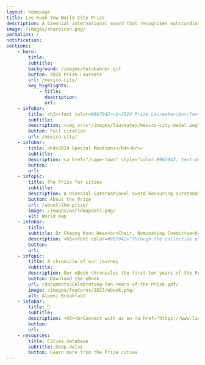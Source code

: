 ```yaml
---
layout: homepage
title: Lee Kuan Yew World City Prize
description: A biennial international award that recognises outstanding cities in tackling urban challenges to bring about a holistic & sustained urban transformation 
image: /images/shareicon.png/
permalink: /
notification: 
sections:
    - hero:
        title: 
        subtitle: 
        background: /images/herobanner.gif
        button: 2024 Prize Laureate
        url: /mexico-city/
        key_highlights:
            - title: 
              description: 
              url: 
    - infobar:    
        title: <h3><font color=#967942><b>2024 Prize Laureate</b></font></h3><br>
        subtitle: 
        description: <img src="/images/laureates/mexico-city-medal.png" width="150" height="150"><br>Mexico City is awarded the 2024 Prize for its outstanding commitment in uplifting the lives of citizens through innovative and sustainable urban initiatives, especially for the less privileged.
        button: Full citation
        url: /mexico-city/ 
    - infobar:    
        title: <h4>2024 Special Mentions</h4><br>┉
        subtitle: 
        description: <a href="/cape-town" style="color:#967942; text-decoration:underline">Cape Town</a> | <a href="/melbourne2" style="color:#967942; text-decoration:underline">Melbourne</a> | <a href="/rio-de-janeiro" style="color:#967942; text-decoration:underline">Rio de Janeiro</a> | <a href="/wellington" style="color:#967942; text-decoration:underline">Wellington</a>
        button: 
        url: 
    - infopic:    
        title: The Prize for cities
        subtitle: 
        description: A biennial international award honouring outstanding cities in creating liveable, vibrant & sustainable urban communities. Established in 2009, the Prize looks at the holistic transformation of cities over 10 to 20 years.
        button: About the Prize
        url: /about-the-prize/
        image: /images/worldmapdots.png/
        alt: World map
    - infobar:    
        title: 
        subtitle: Dr Cheong Koon Hean<br>Chair, Nominating Committee<br>———
        description: <h5><font color=#967942>"Through the collective efforts of all cities around the world, we can aspire to learn from one another and truly make an impact in creating a better place for ourselves, and our future generations."</font></h5>
        button: 
        url: 
    - infopic:    
        title: A chronicle of our journey
        subtitle: 
        description: Our eBook chronicles the first ten years of the Prize, celebrates the outstanding cities and individuals that the Prize has recognised, and brings together the passionate jury members to reflect on the Prize Laureates and city issues.
        button: Download the eBook
        url: /documents/Celebrating-Ten-Years-of-the-Prize.pdf/
        image: /images/features/2023/ebook.png/
        alt: Alumni Breakfast
    - infobar:
        title: 💬
        subtitle: 
        description: <h5><b>Connect with us on <a href="https://www.linkedin.com/company/worldcityprize/" style="color:#967942; text-decoration:underline;" target="_blank">LinkedIn</a><br><font color="#967942">#worldcityprize</font></b></h5>
        button: 
        url: 
    - resources:
        title: Cities database
        subtitle: Deep delve
        button: Learn more from the Prize cities
---
```

